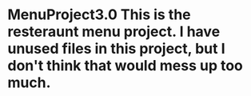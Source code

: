 # MenuProject3.0 This is the resteraunt menu project. I have unused files in this project, but I don't think that would mess up too much.
